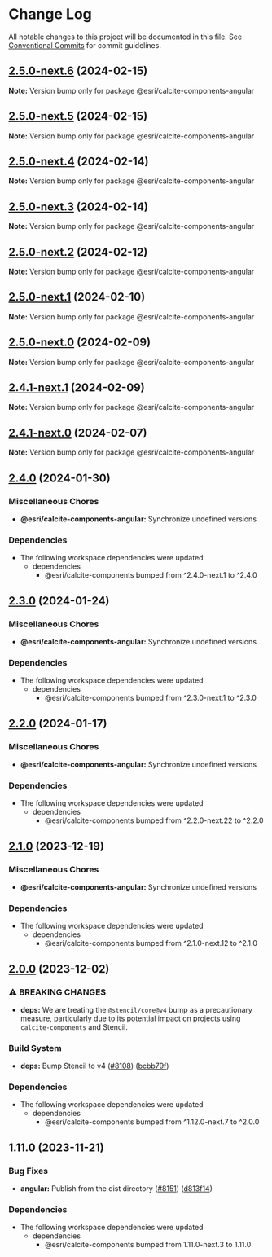 # Change Log

All notable changes to this project will be documented in this file.
See [Conventional Commits](https://conventionalcommits.org) for commit guidelines.

## [2.5.0-next.6](https://github.com/Esri/calcite-design-system/compare/@esri/calcite-components-angular@2.5.0-next.5...@esri/calcite-components-angular@2.5.0-next.6) (2024-02-15)

**Note:** Version bump only for package @esri/calcite-components-angular

## [2.5.0-next.5](https://github.com/Esri/calcite-design-system/compare/@esri/calcite-components-angular@2.5.0-next.4...@esri/calcite-components-angular@2.5.0-next.5) (2024-02-15)

**Note:** Version bump only for package @esri/calcite-components-angular

## [2.5.0-next.4](https://github.com/Esri/calcite-design-system/compare/@esri/calcite-components-angular@2.5.0-next.3...@esri/calcite-components-angular@2.5.0-next.4) (2024-02-14)

**Note:** Version bump only for package @esri/calcite-components-angular

## [2.5.0-next.3](https://github.com/Esri/calcite-design-system/compare/@esri/calcite-components-angular@2.5.0-next.2...@esri/calcite-components-angular@2.5.0-next.3) (2024-02-14)

**Note:** Version bump only for package @esri/calcite-components-angular

## [2.5.0-next.2](https://github.com/Esri/calcite-design-system/compare/@esri/calcite-components-angular@2.5.0-next.1...@esri/calcite-components-angular@2.5.0-next.2) (2024-02-12)

**Note:** Version bump only for package @esri/calcite-components-angular

## [2.5.0-next.1](https://github.com/Esri/calcite-design-system/compare/@esri/calcite-components-angular@2.5.0-next.0...@esri/calcite-components-angular@2.5.0-next.1) (2024-02-10)

**Note:** Version bump only for package @esri/calcite-components-angular

## [2.5.0-next.0](https://github.com/Esri/calcite-design-system/compare/@esri/calcite-components-angular@2.4.1-next.1...@esri/calcite-components-angular@2.5.0-next.0) (2024-02-09)

**Note:** Version bump only for package @esri/calcite-components-angular

## [2.4.1-next.1](https://github.com/Esri/calcite-design-system/compare/@esri/calcite-components-angular@2.4.1-next.0...@esri/calcite-components-angular@2.4.1-next.1) (2024-02-09)

**Note:** Version bump only for package @esri/calcite-components-angular

## [2.4.1-next.0](https://github.com/Esri/calcite-design-system/compare/@esri/calcite-components-angular@2.4.0...@esri/calcite-components-angular@2.4.1-next.0) (2024-02-07)

**Note:** Version bump only for package @esri/calcite-components-angular

## [2.4.0](https://github.com/Esri/calcite-design-system/compare/@esri/calcite-components-angular@2.3.0...@esri/calcite-components-angular@2.4.0) (2024-01-30)

### Miscellaneous Chores

- **@esri/calcite-components-angular:** Synchronize undefined versions

### Dependencies

- The following workspace dependencies were updated
  - dependencies
    - @esri/calcite-components bumped from ^2.4.0-next.1 to ^2.4.0

## [2.3.0](https://github.com/Esri/calcite-design-system/compare/@esri/calcite-components-angular@2.2.0...@esri/calcite-components-angular@2.3.0) (2024-01-24)

### Miscellaneous Chores

- **@esri/calcite-components-angular:** Synchronize undefined versions

### Dependencies

- The following workspace dependencies were updated
  - dependencies
    - @esri/calcite-components bumped from ^2.3.0-next.1 to ^2.3.0

## [2.2.0](https://github.com/Esri/calcite-design-system/compare/@esri/calcite-components-angular@2.1.0...@esri/calcite-components-angular@2.2.0) (2024-01-17)

### Miscellaneous Chores

- **@esri/calcite-components-angular:** Synchronize undefined versions

### Dependencies

- The following workspace dependencies were updated
  - dependencies
    - @esri/calcite-components bumped from ^2.2.0-next.22 to ^2.2.0

## [2.1.0](https://github.com/Esri/calcite-design-system/compare/@esri/calcite-components-angular@2.0.0...@esri/calcite-components-angular@2.1.0) (2023-12-19)

### Miscellaneous Chores

- **@esri/calcite-components-angular:** Synchronize undefined versions

### Dependencies

- The following workspace dependencies were updated
  - dependencies
    - @esri/calcite-components bumped from ^2.1.0-next.12 to ^2.1.0

## [2.0.0](https://github.com/Esri/calcite-design-system/compare/@esri/calcite-components-angular@1.11.0...@esri/calcite-components-angular@2.0.0) (2023-12-02)

### ⚠ BREAKING CHANGES

- **deps:** We are treating the `@stencil/core@v4` bump as a precautionary measure, particularly due to its potential impact on projects using `calcite-components` and Stencil.

### Build System

- **deps:** Bump Stencil to v4 ([#8108](https://github.com/Esri/calcite-design-system/issues/8108)) ([bcbb79f](https://github.com/Esri/calcite-design-system/commit/bcbb79f8c925d505bb4ee5e6a54861c5f6bb88b9))

### Dependencies

- The following workspace dependencies were updated
  - dependencies
    - @esri/calcite-components bumped from ^1.12.0-next.7 to ^2.0.0

## 1.11.0 (2023-11-21)

### Bug Fixes

- **angular:** Publish from the dist directory ([#8151](https://github.com/Esri/calcite-design-system/issues/8151)) ([d813f14](https://github.com/Esri/calcite-design-system/commit/d813f14c3c2fc7b765ccf27166f31201d91f2ac5))

### Dependencies

- The following workspace dependencies were updated
  - dependencies
    - @esri/calcite-components bumped from 1.11.0-next.3 to 1.11.0
